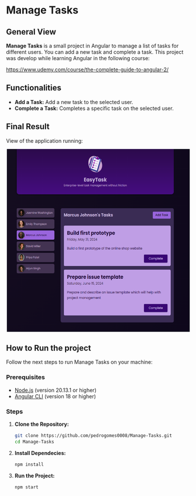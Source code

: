 # Manage Tasks

## General View

**Manage Tasks** is a small project in Angular to manage a list of tasks for different users. You can add a new task and complete a task. This project was develop while learning Angular in the following course:

https://www.udemy.com/course/the-complete-guide-to-angular-2/

## Functionalities

- **Add a Task:** Add a new task to the selected user.
- **Complete a Task:** Completes a specific task on the selected user.

## Final Result

View of the application running:

<div align="center">
  <img src="src/assets/manage-tasks.png" alt="Final Result" height="500" width="500" />
</div>

## How to Run the project

Follow the next steps to run Manage Tasks on your machine:

### Prerequisites

- [Node.js](https://nodejs.org/) (version 20.13.1 or higher)
- [Angular CLI](https://angular.io/cli) (version 18 or higher)

### Steps

1. **Clone the Repository:**

   ```sh
   git clone https://github.com/pedrogomes0008/Manage-Tasks.git
   cd Manage-Tasks

2. **Install Dependecies:**
   
   ```sh
   npm install

3. **Run the Project:**
   
   ```sh
   npm start

